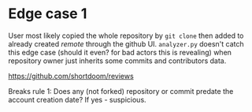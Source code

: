 # Edge case 1

User most likely copied the whole repository by `git clone` then added to already created *remote* through the github UI. `analyzer.py` doesn't catch this edge case (should it even? for bad actors this is revealing) when repository owner just inherits some commits and contributors data.

https://github.com/shortdoom/reviews

Breaks rule 1: Does any (not forked) repository or commit predate the account creation date? If yes - suspicious.
